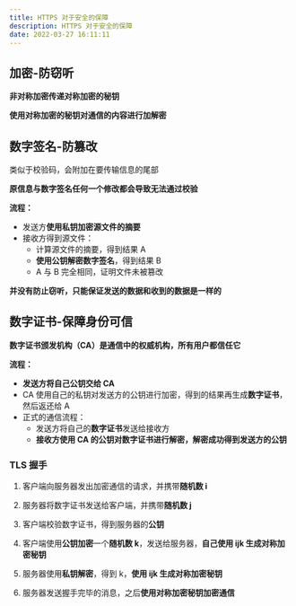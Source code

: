 ```yaml
---
title: HTTPS 对于安全的保障
description: HTTPS 对于安全的保障
date: 2022-03-27 16:11:11
---
```




## 加密-防窃听

**非对称加密传递对称加密的秘钥**

**使用对称加密的秘钥对通信的内容进行加解密**

## 数字签名-防篡改

类似于校验码，会附加在要传输信息的尾部

<n-alert type="warning">**原信息与数字签名任何一个修改都会导致无法通过校验**</n-alert>

**流程：**
  - 发送方**使用私钥加密源文件的摘要**
  - 接收方得到源文件：
    - 计算源文件的摘要，得到结果 A
    - **使用公钥解密数字签名**，得到结果 B
    - A 与 B 完全相同，证明文件未被篡改

<n-alert type="warning">**并没有防止窃听，只能保证发送的数据和收到的数据是一样的**</n-alert>

## 数字证书-保障身份可信

**数字证书颁发机构（CA）是通信中的权威机构，所有用户都信任它**

**流程：**
- **发送方将自己公钥交给 CA**
- CA 使用自己的私钥对发送方的公钥进行加密，得到的结果再生成**数字证书**，然后返还给 A
- 正式的通信流程：
  - 发送方将自己的**数字证书**发送给接收方
  - **接收方使用 CA 的公钥对数字证书进行解密，解密成功得到发送方的公钥**

### TLS 握手

1. 客户端向服务器发出加密通信的请求，并携带**随机数 i**

2. 服务器将数字证书发送给客户端，并携带**随机数 j**

3. 客户端校验数字证书，得到服务器的**公钥**

4. 客户端使用**公钥加密**一个**随机数 k**，发送给服务器，**自己使用 ijk 生成对称加密秘钥**

5. 服务器使用**私钥解密**，得到 k，**使用 ijk 生成对称加密秘钥**

6. 服务器发送握手完毕的消息，之后**使用对称加密秘钥加密通信**
